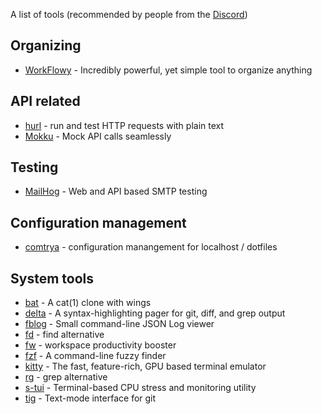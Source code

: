 A list of tools (recommended by people from the [Discord](https://rawkode.chat/))

## Organizing
* [WorkFlowy](https://workflowy.com/) - Incredibly powerful, yet simple tool to organize anything

## API related
* [hurl](https://github.com/Orange-OpenSource/hurl) - run and test HTTP requests with plain text
* [Mokku](https://github.com/mukuljainx/mokku) - Mock API calls seamlessly

## Testing
* [MailHog](https://github.com/mailhog/MailHog) - Web and API based SMTP testing

## Configuration management
* [comtrya](https://github.com/comtrya/comtrya) - configuration manangement for localhost / dotfiles

## System tools
* [bat](https://github.com/sharkdp/bat) - A cat(1) clone with wings
* [delta](https://github.com/dandavison/delta) - A syntax-highlighting pager for git, diff, and grep output
* [fblog](https://github.com/brocode/fblog) - Small command-line JSON Log viewer
* [fd](https://github.com/sharkdp/fd) - find alternative
* [fw](https://github.com/brocode/fw) - workspace productivity booster
* [fzf](https://github.com/junegunn/fzf) - A command-line fuzzy finder
* [kitty](https://sw.kovidgoyal.net/kitty/) - The fast, feature-rich, GPU based terminal emulator
* [rg](https://github.com/BurntSushi/ripgrep) - grep alternative
* [s-tui](https://github.com/amanusk/s-tui) - Terminal-based CPU stress and monitoring utility
* [tig](https://github.com/jonas/tig) - Text-mode interface for git
